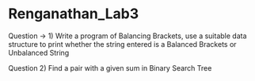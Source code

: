 # Renganathan_Lab3

Question → 1) Write a program of Balancing Brackets, use a suitable data structure to print
whether the string entered is a Balanced Brackets or Unbalanced String


Question 2) Find a pair with a given sum in Binary Search Tree
